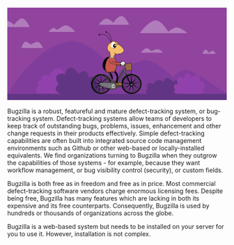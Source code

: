 ![Image of Buggie riding a bike](https://github.com/bugzilla/.github/raw/main/profile/buggie-bike-banner.png)

Bugzilla is a robust, featureful and mature defect-tracking system, or
bug-tracking system. Defect-tracking systems allow teams of developers to keep
track of outstanding bugs, problems, issues, enhancement and other change
requests in their products effectively. Simple defect-tracking capabilities are
often built into integrated source code management environments such as Github
or other web-based or locally-installed equivalents. We find organizations
turning to Bugzilla when they outgrow the capabilities of those systems - for
example, because they want workflow management, or bug visibility control
(security), or custom fields.

Bugzilla is both free as in freedom and free as in price. Most commercial
defect-tracking software vendors charge enormous licensing fees. Despite being
free, Bugzilla has many features which are lacking in both its expensive and
its free counterparts. Consequently, Bugzilla is used by hundreds or thousands
of organizations across the globe.

Bugzilla is a web-based system but needs to be installed on your server for you
to use it. However, installation is not complex.
